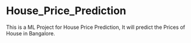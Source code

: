# House_Price_Prediction
This is a ML Project for House Price Prediction, It will predict the Prices of House in Bangalore. 
